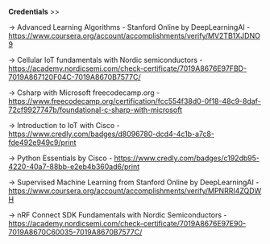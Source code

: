 **Credentials** >>

-> Advanced Learning Algorithms - Stanford Online by DeepLearningAI - https://www.coursera.org/account/accomplishments/verify/MV2TB1XJDNO9

-> Cellular IoT fundamentals with Nordic semiconductors - https://academy.nordicsemi.com/check-certificate/7019A8676E97FBD-7019A867120F04C-7019A8670B7577C/

-> Csharp with Microsoft freecodecamp.org -  https://www.freecodecamp.org/certification/fcc554f38d0-0f18-48c9-8daf-72cf9927747b/foundational-c-sharp-with-microsoft

-> Introduction to IoT with Cisco - https://www.credly.com/badges/d8096780-dcd4-4c1b-a7c8-fde492e949c9/print

-> Python Essentials by Cisco - https://www.credly.com/badges/c192db95-4220-40a7-88bb-e2eb4b360ad6/print

-> Supervised Machine Learning from Stanford Online by DeepLearningAI - https://www.coursera.org/account/accomplishments/verify/MPNRRI4ZQDWH

-> nRF Connect SDK Fundamentals with Nordic Semiconductors - https://academy.nordicsemi.com/check-certificate/7019A8676E97E90-7019A8670C60035-7019A8670B7577C/
